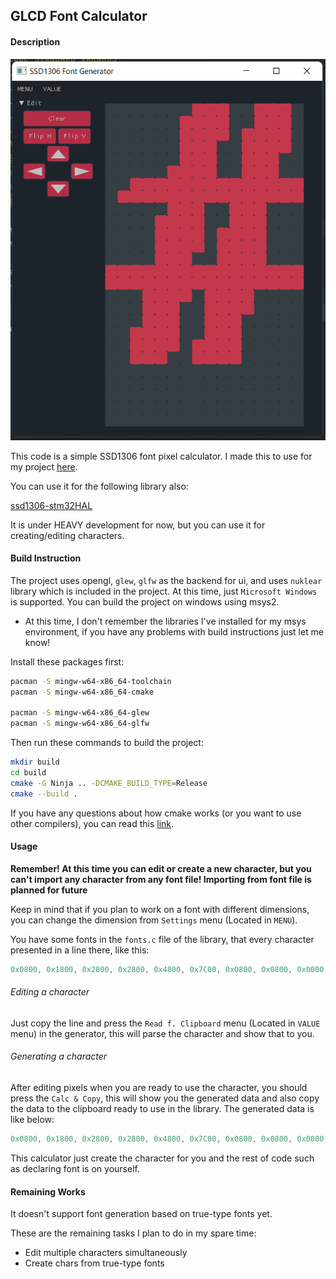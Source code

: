 ## GLCD Font Calculator

#### Description

![](screenshots/Capture.PNG)

This code is a simple SSD1306 font pixel calculator. I made this to use for my project <a href="https://github.com/the-this-pointer/timer-board-stm32f103" target="_blank">here</a>.

 You can use it for the following library also:

<a href="https://github.com/4ilo/ssd1306-stm32HAL" target="_blank">ssd1306-stm32HAL</a>

It is under HEAVY development for now, 
but you can use it for creating/editing characters. 

#### Build Instruction

The project uses opengl, `glew`, `glfw` as the backend for ui, and uses `nuklear` library which is included in the project. At this time, just `Microsoft Windows` is supported.
You can build the project on windows using msys2.
* At this time, I don't remember the libraries I've installed for my msys environment, if you have any problems with build instructions just let me know!

Install these packages first:

``` bash
pacman -S mingw-w64-x86_64-toolchain
pacman -S mingw-w64-x86_64-cmake

pacman -S mingw-w64-x86_64-glew
pacman -S mingw-w64-x86_64-glfw
```

Then run these commands to build the project:
``` bash
mkdir build
cd build
cmake -G Ninja .. -DCMAKE_BUILD_TYPE=Release
cmake --build .
```

If you have any questions about how cmake works (or you want to use other compilers), you can read this <a href="https://www.msys2.org/docs/cmake/" target="_blank">link</a>.  

#### Usage

**Remember! At this time you can edit or create a new character, but you can't import any character from any font file! Importing from font file is planned for future** 

Keep in mind that if you plan to work on a font with different dimensions, you can change the dimension from `Settings` menu (Located in `MENU`).

You have some fonts in the `fonts.c` file of the library, that every character presented in a line there, like this:

``` c
0x0800, 0x1800, 0x2800, 0x2800, 0x4800, 0x7C00, 0x0800, 0x0800, 0x0000, 0x0000,
```

###### Editing a character
Just copy the line and press the `Read f. Clipboard` menu (Located in `VALUE` menu) in the generator, this will parse the character and show that to you.

###### Generating a character

After editing pixels when you are ready to use the character, you should press the `Calc & Copy`, this will show you the generated data and also copy the data to the clipboard ready to use in the library. The generated data is like below:

``` c
0x0800, 0x1800, 0x2800, 0x2800, 0x4800, 0x7C00, 0x0800, 0x0800, 0x0000, 0x0000,
```
This calculator just create the character for you and the rest of code such as declaring font is on yourself.


#### Remaining Works

It doesn't support font generation based on true-type fonts yet. 

These are the remaining tasks I plan to do in my spare time:

- Edit multiple characters simultaneously
- Create chars from true-type fonts